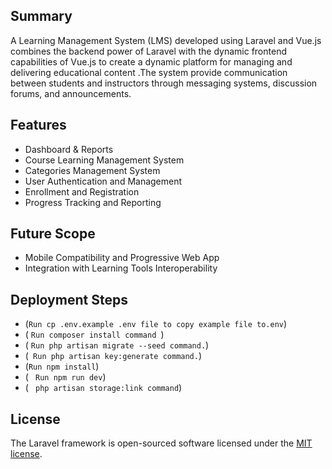  ## Summary
A Learning Management System (LMS) developed using Laravel and Vue.js combines the backend power of Laravel with the dynamic frontend capabilities of Vue.js to create a dynamic platform for managing and delivering educational content .The system  provide communication between students and instructors through messaging systems, discussion forums, and announcements.



## Features
* Dashboard & Reports
* Course Learning Management System
* Categories Management System
* User Authentication and Management
* Enrollment and Registration
* Progress Tracking and Reporting 


## Future Scope
* Mobile Compatibility and Progressive Web App 
* Integration with Learning Tools Interoperability 


## Deployment Steps

* (```Run cp .env.example .env file to copy example file to.env```)
* ( ```Run composer install command ```)
* ( ```Run php artisan migrate --seed command.```)
* (``` Run php artisan key:generate command.```)
* (```Run npm install```)
* ( ``` Run npm run dev```)
* ( ``` php artisan storage:link command```)
   
## License
The Laravel framework is open-sourced software licensed under the [MIT license](https://opensource.org/licenses/MIT).
